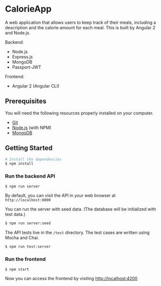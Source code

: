 # CalorieApp

A web application that allows users to keep track of their meals, including a description and the calorie amount for each meal. This is built by Angular 2 and Node.js.

Backend:

* Node.js
* Express.js
* MongoDB
* Passport-JWT

Frontend:

* Angular 2 (Angular CLI)

## Prerequisites

You will need the following resources properly installed on your computer.

* [Git](https://git-scm.com)
* [Node.js](https://nodejs.org) (with NPM)
* [MongoDB](https://www.mongodb.com)

## Getting Started

```bash
# Install the dependencies
$ npm install
```

### Run the backend API

```bash
$ npm run server
```

By default, you can visit the API in your web browser at `http://localhost:8000`

You can run the server with seed data. (The database will be initialized with test data.)

```bash
$ npm run server:seed
```

The API tests live in the `/test` directory. The test cases are written using Mocha and Chai.

```bash
$ npm run test:server
```

### Run the frontend

```bash
$ npm start
```

Now you can access the frontend by visiting [http://localhost:4200](http://localhost:4200)

